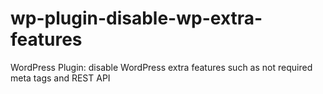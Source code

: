 # wp-plugin-disable-wp-extra-features
WordPress Plugin: disable WordPress extra features such as not required meta tags and REST API
